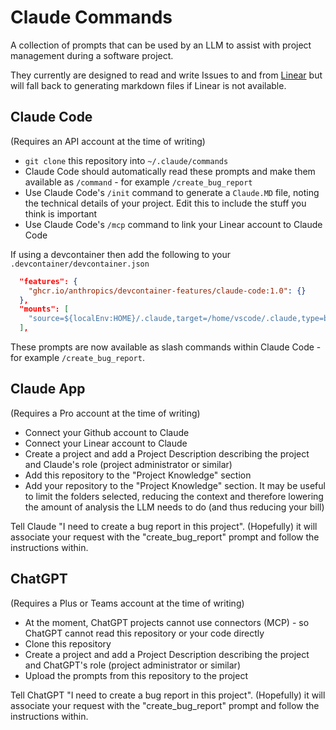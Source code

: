 # Claude Commands

A collection of prompts that can be used by an LLM to assist with project management during a software project.

They currently are designed to read and write Issues to and from [Linear](https://linear.app) but will fall back to generating markdown files if Linear is not available.

## Claude Code

(Requires an API account at the time of writing)

- `git clone` this repository into `~/.claude/commands`
- Claude Code should automatically read these prompts and make them available as `/command` - for example `/create_bug_report`
- Use Claude Code's `/init` command to generate a `Claude.MD` file, noting the technical details of your project. Edit this to include the stuff you think is important
- Use Claude Code's `/mcp` command to link your Linear account to Claude Code

If using a devcontainer then add the following to your `.devcontainer/devcontainer.json`

```json
  "features": {
    "ghcr.io/anthropics/devcontainer-features/claude-code:1.0": {}
  },
  "mounts": [
    "source=${localEnv:HOME}/.claude,target=/home/vscode/.claude,type=bind,consistency=cached"
  ],
```

These prompts are now available as slash commands within Claude Code - for example `/create_bug_report`.

## Claude App

(Requires a Pro account at the time of writing)

- Connect your Github account to Claude
- Connect your Linear account to Claude
- Create a project and add a Project Description describing the project and Claude's role (project administrator or similar)
- Add this repository to the "Project Knowledge" section
- Add your repository to the "Project Knowledge" section. It may be useful to limit the folders selected, reducing the context and therefore lowering the amount of analysis the LLM needs to do (and thus reducing your bill)

Tell Claude "I need to create a bug report in this project". (Hopefully) it will associate your request with the "create_bug_report" prompt and follow the instructions within.

## ChatGPT

(Requires a Plus or Teams account at the time of writing)

- At the moment, ChatGPT projects cannot use connectors (MCP) - so ChatGPT cannot read this repository or your code directly
- Clone this repository
- Create a project and add a Project Description describing the project and ChatGPT's role (project administrator or similar)
- Upload the prompts from this repository to the project

Tell ChatGPT "I need to create a bug report in this project". (Hopefully) it will associate your request with the "create_bug_report" prompt and follow the instructions within.
